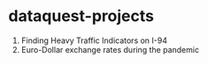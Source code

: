 # dataquest-projects

1. Finding Heavy Traffic Indicators on I-94
2. Euro-Dollar exchange rates during the pandemic
